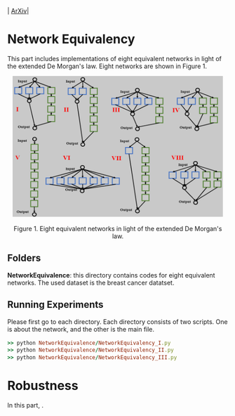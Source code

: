 | [ArXiv](https://arxiv.org/abs/2002.02515)|

# Network Equivalency
This part includes implementations of eight equivalent networks in light of the extended De Morgan's law. Eight networks are shown in Figure 1.

<p align="center">
  <img width="480" src="https://github.com/FengleiFan/Duality/blob/master/equivalent_networks.png">
</p>

<p align="center">
  Figure 1. Eight equivalent networks in light of the extended De Morgan's law.
</p>


## Folders ## 
**NetworkEquivalence**: this directory contains codes for eight equivalent networks. The used dataset is the breast cancer datatset.<br/>


##  Running Experiments ## 

Please first go to each directory. Each directory consists of two scripts. One is about the network, and the other is the main file.  

```ruby
>> python NetworkEquivalence/NetworkEquivalency_I.py    
>> python NetworkEquivalence/NetworkEquivalency_II.py 
>> python NetworkEquivalence/NetworkEquivalency_III.py 
```

# Robustness
In this part, .
